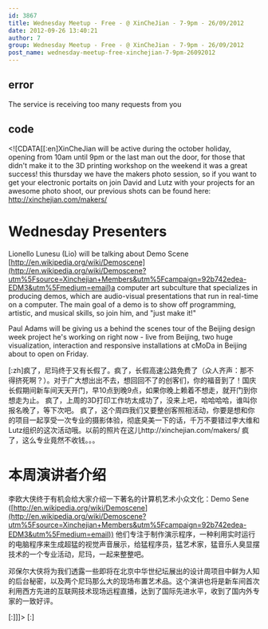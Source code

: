 ```yaml
---
id: 3867
title: Wednesday Meetup - Free - @ XinCheJian - 7-9pm - 26/09/2012
date: 2012-09-26 13:40:21
author: 7
group: Wednesday Meetup - Free - @ XinCheJian - 7-9pm - 26/09/2012
post_name: wednesday-meetup-free-xinchejian-7-9pm-26092012
---
```


## error
The service is receiving too many requests from you

## code
 <!\[CDATA\[\[:en\]XinCheJian will be active during the october holiday, opening from 10am until 9pm or the last man out the door, for those that didn't make it to the 3D printing workshop on the weekend it was a great success! this thursday we have the makers photo session, so if you want to get your electronic portaits on join David and Lutz with your projects for an awesome photo shoot, our previous shots can be found here: http://xinchejian.com/makers/

# Wednesday Presenters

Lionello Lunesu (Lio) will be talking about Demo Scene [http://en.wikipedia.org/wiki/Demoscene](http://en.wikipedia.org/wiki/Demoscene?utm%5Fsource=Xinchejian+Members&utm%5Fcampaign=92b742edea-EDM3&utm%5Fmedium=email)a computer art subculture that specializes in producing demos, which are audio-visual presentations that run in real-time on a computer. The main goal of a demo is to show off programming, artistic, and musical skills, so join him, and "just make it!" 

Paul Adams will be giving us a behind the scenes tour of the Beijing design week project he's working on right now - live from Beijing, two huge visualization, interaction and responsive installations at cMoDa in Beijing about to open on Friday.

\[:zh\]疯了，尼玛终于又有长假了。疯了，长假高速公路免费了（众人齐声：那不得挤死啊？）。对于广大想出出不去，想回回不了的创客们，你的福音到了！国庆长假期间新车间天天开门，早10点到晚9点，如果你晚上赖着不想走，就开门到你想走为止。 疯了，上周的3D打印工作坊太成功了，没来上吧，哈哈哈哈，谁叫你报名晚了，等下次吧。 疯了，这个周四我们又要整创客照相活动，你要是想和你的项目一起享受一次专业的摄影体验，彻底臭美一下的话，千万不要错过李大维和Lutz组织的这次活动哦。以前的照片在这儿http://xinchejian.com/makers/ 疯了，这么专业竟然不收钱。。。

# 本周演讲者介绍

李欧大侠终于有机会给大家介绍一下著名的计算机艺术小众文化：Demo Sene ([http://en.wikipedia.org/wiki/Demoscene](http://en.wikipedia.org/wiki/Demoscene?utm%5Fsource=Xinchejian+Members&utm%5Fcampaign=92b742edea-EDM3&utm%5Fmedium=email)) 他们专注于制作演示程序，一种利用实时运行的电脑程序来生成超猛的视觉声音展示，给猛程序员，猛艺术家，猛音乐人臭显摆技术的一个专业活动，尼玛，一起来整整吧。

邓保尔大侠将为我们透露一些即将在北京中华世纪坛展出的设计周项目中鲜为人知的后台秘密，以及两个尼玛那么大的现场布置艺术品。这个演讲也将是新车间首次利用西方先进的互联网技术现场远程直播，达到了国际先进水平，收到了国内外专家的一致好评。

 \[:\]\]\]> \[:\]
